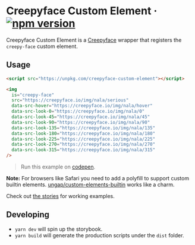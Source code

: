 # Creepyface Custom Element &middot; [![npm version](https://img.shields.io/npm/v/creepyface-custom-element.svg?style=flat)](https://www.npmjs.com/package/creepyface-custom-element)

Creepyface Custom Element is a [Creepyface](https://github.com/4lejandrito/creepyface) wrapper that registers the `creepy-face` custom element.

## Usage

```html
<script src="https://unpkg.com/creepyface-custom-element"></script>

<img
  is="creepy-face"
  src="https://creepyface.io/img/nala/serious"
  data-src-hover="https://creepyface.io/img/nala/hover"
  data-src-look-0="https://creepyface.io/img/nala/0"
  data-src-look-45="https://creepyface.io/img/nala/45"
  data-src-look-90="https://creepyface.io/img/nala/90"
  data-src-look-135="https://creepyface.io/img/nala/135"
  data-src-look-180="https://creepyface.io/img/nala/180"
  data-src-look-225="https://creepyface.io/img/nala/225"
  data-src-look-270="https://creepyface.io/img/nala/270"
  data-src-look-315="https://creepyface.io/img/nala/315"
/>
```

> Run this example on [codepen](https://codepen.io/4lejandrito/pen/QWbGabY).

**Note:** For browsers like Safari you need to add a polyfill to support custom builtin elements. [ungap/custom-elements-builtin](https://github.com/ungap/custom-elements-builtin) works like a charm.

Check out [the stories](src/stories.tsx) for working examples.

## Developing

- `yarn dev` will spin up the storybook.
- `yarn build` will generate the production scripts under the `dist` folder.
